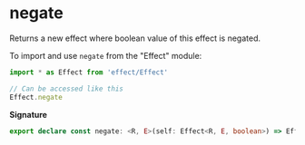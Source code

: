 # negate

Returns a new effect where boolean value of this effect is negated.

To import and use `negate` from the "Effect" module:

```ts
import * as Effect from 'effect/Effect'

// Can be accessed like this
Effect.negate
```

**Signature**

```ts
export declare const negate: <R, E>(self: Effect<R, E, boolean>) => Effect<R, E, boolean>
```
